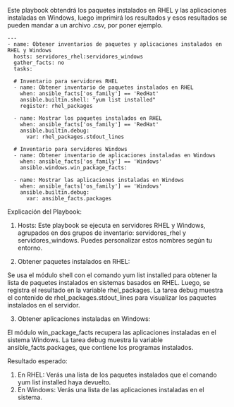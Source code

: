 Este playbook obtendrá los paquetes instalados en RHEL y las aplicaciones instaladas en Windows, luego imprimirá los resultados y esos resultados se pueden mandar a un archivo .csv, por poner ejemplo.

```
---
- name: Obtener inventarios de paquetes y aplicaciones instalados en RHEL y Windows
  hosts: servidores_rhel:servidores_windows
  gather_facts: no
  tasks:

  # Inventario para servidores RHEL
  - name: Obtener inventario de paquetes instalados en RHEL
    when: ansible_facts['os_family'] == 'RedHat'
    ansible.builtin.shell: "yum list installed"
    register: rhel_packages

  - name: Mostrar los paquetes instalados en RHEL
    when: ansible_facts['os_family'] == 'RedHat'
    ansible.builtin.debug:
      var: rhel_packages.stdout_lines

  # Inventario para servidores Windows
  - name: Obtener inventario de aplicaciones instaladas en Windows
    when: ansible_facts['os_family'] == 'Windows'
    ansible.windows.win_package_facts:

  - name: Mostrar las aplicaciones instaladas en Windows
    when: ansible_facts['os_family'] == 'Windows'
    ansible.builtin.debug:
      var: ansible_facts.packages
```


Explicación del Playbook:

1. Hosts:
Este playbook se ejecuta en servidores RHEL y Windows, agrupados en dos grupos de inventario: servidores_rhel y servidores_windows. Puedes personalizar estos nombres según tu entorno.

2. Obtener paquetes instalados en RHEL:

Se usa el módulo shell con el comando yum list installed para obtener la lista de paquetes instalados en sistemas basados en RHEL. Luego, se registra el resultado en la variable rhel_packages.
La tarea debug muestra el contenido de rhel_packages.stdout_lines para visualizar los paquetes instalados en el servidor.

3. Obtener aplicaciones instaladas en Windows:

 El módulo win_package_facts recupera las aplicaciones instaladas en el sistema Windows.
La tarea debug muestra la variable ansible_facts.packages, que contiene los programas instalados.

Resultado esperado:

1. En RHEL: Verás una lista de los paquetes instalados que el comando yum list installed haya devuelto.
2. En Windows: Verás una lista de las aplicaciones instaladas en el sistema.

